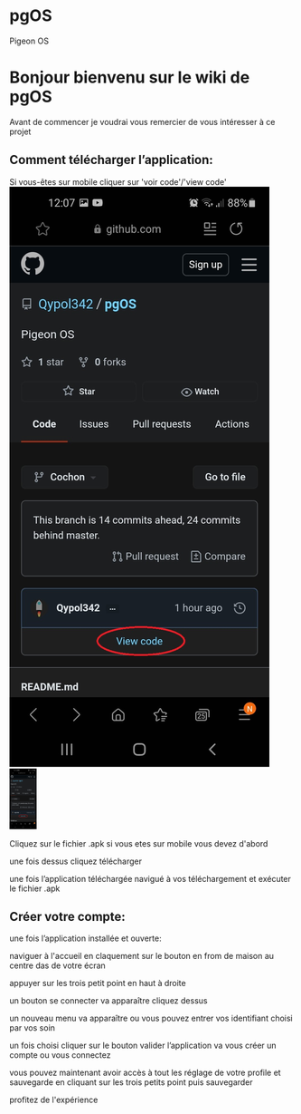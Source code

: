 # pgOS
Pigeon OS
# Bonjour bienvenu sur le wiki de pgOS

Avant de commencer je voudrai vous remercier de vous intéresser à ce projet


## Comment télécharger l’application:

Si vous-êtes sur mobile cliquer sur 'voir code'/'view code'
![drawing](https://github.com/Qypol342/pgOS/blob/master/file/images/viewcode.jpg)
<img src="https://github.com/Qypol342/pgOS/blob/master/file/images/viewcode.jpg" width="48">

Cliquez sur le fichier .apk si vous etes sur mobile vous devez d'abord 

une fois dessus cliquez télécharger

une fois l’application téléchargée navigué à vos téléchargement et exécuter le fichier .apk
	

## Créer votre compte:
une fois l’application installée et ouverte:

naviguer à l'accueil en claquement sur le bouton en from de maison au centre das de votre écran

appuyer sur les trois petit point en haut à droite

un bouton se connecter va apparaître cliquez dessus

un nouveau menu va apparaître ou vous pouvez entrer vos identifiant choisi par vos soin

un fois choisi cliquer sur le bouton valider l’application va vous créer un compte ou vous connectez

vous pouvez maintenant avoir accès à tout les réglage de votre profile et sauvegarde en cliquant sur les trois petits point puis sauvegarder


profitez de l'expérience





